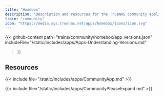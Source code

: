 ```yaml
---
title: "Homebox"
description: "Description and resources for the TrueNAS community application called Homebox."
train: "community"
icon: "https://media.sys.truenas.net/apps/homebox/icons/icon.svg"
---
```


{{< github-content 
    path="trains/community/homebox/app_versions.json"
	includeFile="/static/includes/apps/Apps-Understanding-Versions.md"
>}}

## Resources

{{< include file="/static/includes/apps/CommunityApp.md" >}}

{{< include file="/static/includes/apps/CommunityPleaseExpand.md" >}}
